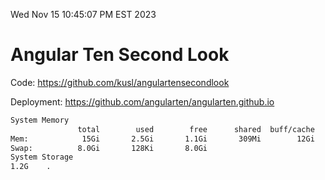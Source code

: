 Wed Nov 15 10:45:07 PM EST 2023

# Angular Ten Second Look

Code: https://github.com/kusl/angulartensecondlook

Deployment: https://github.com/angularten/angularten.github.io

```bash
System Memory
               total        used        free      shared  buff/cache   available
Mem:            15Gi       2.5Gi       1.1Gi       309Mi        12Gi        12Gi
Swap:          8.0Gi       128Ki       8.0Gi
System Storage
1.2G	.
```
```bash
